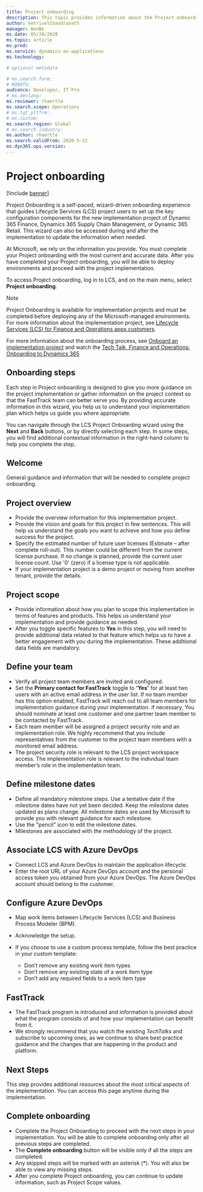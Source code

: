 ```yaml
---
title: Project onboarding
description: This topic provides information about the Project onboarding wizard in Lifecycle Services.
author: VetrivelChandranath
manager: AnnBe
ms.date: 05/20/2020
ms.topic: article
ms.prod: 
ms.service: dynamics-ax-applications
ms.technology: 

# optional metadata

# ms.search.form: 
# ROBOTS: 
audience: Developer, IT Pro
# ms.devlang: 
ms.reviewer: rhaertle
ms.search.scope: Operations
# ms.tgt_pltfrm: 
# ms.custom: 
ms.search.region: Global
# ms.search.industry: 
ms.author: rhaertle
ms.search.validFrom: 2020-5-12 
ms.dyn365.ops.version:  
---
```


# Project onboarding

[!include [banner](../includes/banner.md)]

Project Onboarding is a self-paced, wizard-driven onboarding experience that guides Lifecycle Services (LCS) project users to set up the key configuration components for the new implementation project of Dynamic 365 Finance, Dynamics 365 Supply Chain Management, or Dynamic 365 Retail. This wizard can also be accessed during and after the implementation to update the information when needed.

At Microsoft, we rely on the information you provide. You must complete your Project onboarding with the most current and accurate data. After you have completed your Project onboarding, you will be able to deploy environments and proceed with the project implementation.

To access Project onboarding, log in to LCS, and on the main menu, select **Project onboarding**.

> [!NOTE]
> Project Onboarding is available for implementation projects and must be completed before deploying any of the Microsoft-managed environments. For more information about the implementation project, see [Lifecycle Services (LCS) for Finance and Operations apps customers](lcs-works-lcs.md#lcs-workspace-for-the-current-versions-of-the-finance-and-operations-apps).

For more information about the onboarding process, see [Onboard an implementation project](https://docs.microsoft.com/en-us/dynamics365/fin-ops-core/fin-ops/imp-lifecycle/onboard#lcs-implementation-project-workspace) and watch the [Tech Talk, Finance and Operations: Onboarding to Dynamics 365](https://community.dynamics.com/365/b/techtalks/posts/finance-and-operations-onboarding-to-dynamics-365-1-10-19)

## Onboarding steps

Each step in Project onboarding is designed to give you more guidance on the project implementation or gather information on the project context so that the FastTrack team can better serve you. By providing accurate information in this wizard, you help us to understand your implementation plan which helps us guide you where appropriate.

You can navigate through the LCS Project Onboarding wizard using the **Next** and **Back** buttons, or by directly selecting each step. In some steps, you will find additional contextual information in the right-hand column to help you complete the step.

## Welcome

General guidance and information that will be needed to complete project onboarding.   

## Project overview 

- Provide the overview information for this implementation project.
- Provide the vision and goals for this project in few sentences. This will help us understand the goals you want to achieve and how you define success for the project.
- Specify the estimated number of future user licenses (Estimate – after complete roll-out). This number could be different from the current license purchase. If no change is planned, provide the current user license count. Use '0' (zero) if a license type is not applicable.
- If your implementation project is a demo project or moving from another tenant, provide the details.

## Project scope 

- Provide information about how you plan to scope this implementation in terms of features and products. This helps us understand your implementation and provide guidance as needed.
- After you toggle specific features to **Yes** in this step, you will need to provide additional data related to that feature which helps us to have a better engagement with you during the implementation. These additional data fields are mandatory.   

## Define your team 

- Verify all project team members are invited and configured.
- Set the **Primary contact for FastTrack** toggle to **'Yes'** for at least two users with an active email address in the user list. If no team member has this option enabled, FastTrack will reach out to all team members for implementation guidance during your implementation. if necessary, You should nominate at least one customer and one partner team member to be contacted by FastTrack.
- Each team member will be assigned a project security role and an implementation role. We highly recommend that you include representatives from the customer to the project team members with a monitored email address.
- The project security role is relevant to the LCS project workspace access. The implementation role is relevant to the individual team member’s role in the implementation team.

## Define milestone dates 

- Define all mandatory milestone steps. Use a tentative date if the milestone dates have not yet been decided. Keep the milestone dates updated as plans change. All milestone dates are used by Microsoft to provide you with relevant guidance for each milestone.
- Use the "pencil" icon to edit the milestone dates.
- Milestones are associated with the methodology of the project. 

## Associate LCS with Azure DevOps

- Connect LCS and Azure DevOps to maintain the application lifecycle.
- Enter the root URL of your Azure DevOps account and the personal access token you obtained from your Azure DevOps. The Azure DevOps account should belong to the customer.

## Configure Azure DevOps 

- Map work items between Lifecycle Services (LCS) and Business Process Modeler (BPM).
- Acknowledge the setup.
- If you choose to use a custom process template, follow the best practice in your custom template:
    
    - Don’t remove any existing work item types
    - Don’t remove any existing state of a work item type
    - Don’t add any required fields to a work item type

## FastTrack 

- The FastTrack program is introduced and information is provided about what the program consists of and how your implementation can benefit from it.
- We strongly recommend that you watch the existing *TechTalks* and subscribe to upcoming ones, as we continue to share best practice guidance and the changes that are happening in the product and platform. 

## Next Steps

This step provides additional resources about the most critical aspects of the implementation. You can access this page anytime during the implementation.

## Complete onboarding

- Complete the Project Onboarding to proceed with the next steps in your implementation. You will be able to complete onboarding only after all previous steps are completed.
- The **Complete onboarding** button will be visible only if all the steps are completed.
- Any skipped steps will be marked with an asterisk (\*). You will also be able to view any missing steps.
- After you complete Project onboarding, you can continue to update information, such as Project Scope values.

